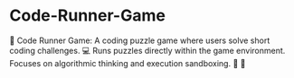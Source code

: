 # Code-Runner-Game
🧠 Code Runner Game: A coding puzzle game where users solve short coding challenges. 💻 Runs puzzles directly within the game environment. Focuses on algorithmic thinking and execution sandboxing. 🧪 🚀
